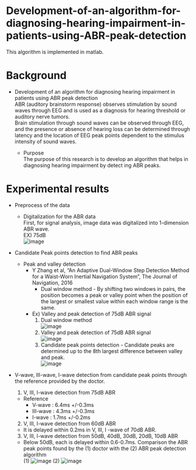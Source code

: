 # Development-of-an-algorithm-for-diagnosing-hearing-impairment-in-patients-using-ABR-peak-detection

This algorithm is implemented in matlab.

# Background 

* Development of an algorithm for diagnosing hearing impairment in patients using ABR peak detection<br>
  ABR (auditory brainstorm response) observes stimulation by sound waves through EEG and is used as a diagnosis for hearing threshold or auditory nerve tumors.<br>
  Brain stimulation through sound waves can be observed through EEG, and the presence or absence of hearing loss can be determined through latency and the location of EEG peak points dependent to the stimulus intensity of sound waves.
  
  * Purpose<br>
    The purpose of this research is to develop an algorithm that helps in diagnosing hearing impairment by detect ing ABR peaks.
    
# Experimental results

* Preprocess of the data
  * Digitalization for the ABR data<br>
    First, for signal analysis, image data was digitalized into 1-dimension ABR wave.<br>
      EX) 75dB<br>
      ![image](https://user-images.githubusercontent.com/86009768/140023678-fcf0d77f-6dae-4bd0-a7d0-7935c12108d1.png)

* Candidate Peak points detection to find ABR peaks
  * Peak and valley detection <br>
    * Y Zhang et al, “An Adaptive Dual-Window Step Detection Method for a Waist-Worn Inertial Navigation System”, The Journal of Navigation, 2016<br>
      * Dual window method - By shifting two windows in pairs, the position becomes a peak or valley point when the position of the largest or smallest value within each window range is the same.<br>
    * Ex) Valley and peak detection of 75dB ABR signal
       1) Dual window method<br>
          ![image](https://user-images.githubusercontent.com/86009768/140025396-ec9dddeb-bc81-4c48-bb42-5fb7462d8ddc.png)<br>
       2) Valley and peak detection of 75dB ABR signal<br>
          ![image](https://user-images.githubusercontent.com/86009768/140025544-926043ca-022c-4a20-862f-70eeb4f50ac1.png)
       3) Candidate peak points detection - Candidate peaks are determined up to the 8th largest difference between valley and peak.<br>
          ![image](https://user-images.githubusercontent.com/86009768/140026063-84d31325-b393-4f4e-ae12-1395d798b8a0.png)

* V-wave, III-wave, I-wave detection from candidate peak points through the reference provided by the doctor.
  1) V, III, I-wave detection from 75dB ABR<br>
    * Reference
      - V-wave : 6.4ms +/-0.3ms
      - III-wave : 4.3ms +/-0.3ms
      - I-wave : 1.7ms +/-0.2ms
      
  2) V, III, I-wave detection from 60dB ABR 
    - It is delayed within 0.2ms in V, III, I -wave of 70dB ABR.
  3) V, III, I-wave detection from   50dB, 40dB, 30dB, 20dB, 10dB ABR
    - Below 50dB, each is delayed within 0.6-0.7ms.
      Comparison the ABR peak points found by the (1) doctor with the (2) ABR peak detection algorithm<br>
      (1) ![image](https://user-images.githubusercontent.com/86009768/140026805-80d0164f-764f-4434-8067-2acc14d10b59.png)
      (2) ![image](https://user-images.githubusercontent.com/86009768/140026825-6a6abfd0-98fd-4584-8c1f-e3b92065de50.png)




                

      
 
